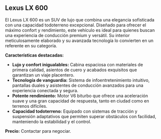 ## Lexus LX 600

El Lexus LX 600 es un SUV de lujo que combina una elegancia sofisticada con una capacidad todoterreno excepcional. Diseñado para ofrecer el máximo confort y rendimiento, este vehículo es ideal para quienes buscan una experiencia de conducción premium y versátil. Su interior meticulosamente elaborado y su avanzada tecnología lo convierten en un referente en su categoría.

**Características destacadas:**
*   **Lujo y confort inigualables:** Cabina espaciosa con materiales de primera calidad, asientos de cuero y acabados exquisitos que garantizan un viaje placentero.
*   **Tecnología de vanguardia:** Sistema de infoentretenimiento intuitivo, pantallas duales y asistentes de conducción avanzados para una experiencia conectada y segura.
*   **Potente rendimiento:** Motor V6 biturbo que ofrece una aceleración suave y una gran capacidad de respuesta, tanto en ciudad como en terrenos difíciles.
*   **Capacidad todoterreno:** Equipado con sistemas de tracción y suspensión adaptativos que permiten superar obstáculos con facilidad, manteniendo la estabilidad y el control.

**Precio:** Contactar para negociar.

